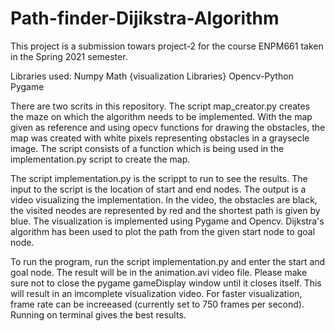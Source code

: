 # Path-finder-Dijikstra-Algorithm

This project is a submission towars project-2 for the course ENPM661 taken in the Spring 2021 semester. 

Libraries used:
Numpy
Math
{visualization Libraries}
Opencv-Python
Pygame

There are two scrits in this repository. 
The script map_creator.py creates the maze on which the algorithm needs to be implemented. With the map given as reference and using opecv functions for drawing the obstacles, the map was created with white pixels representing obstacles in a graysecle image. The script consists of a function which is being used in the implementation.py script to create the map.

The script implementation.py is the scrippt to run to see the results. The input to the script is the location of start and end nodes. The output is a video visualizing the implementation. In the video, the obstacles are black, the visited neodes are represented by red and the shortest path is given by blue. The visualization is implemented using Pygame and Opencv. Dijkstra's algorithm has been used to plot the path from the given start node to goal node. 

To run the program, run the script implementation.py and enter the start and goal node. The result will be in the animation.avi video file. Please make sure not to close the pygame gameDisplay window until it closes itself. This will result in an imcomplete visualization video. For faster visualization, frame rate can be increeased (currently set to 750 frames per second). Running on terminal gives the best results. 
